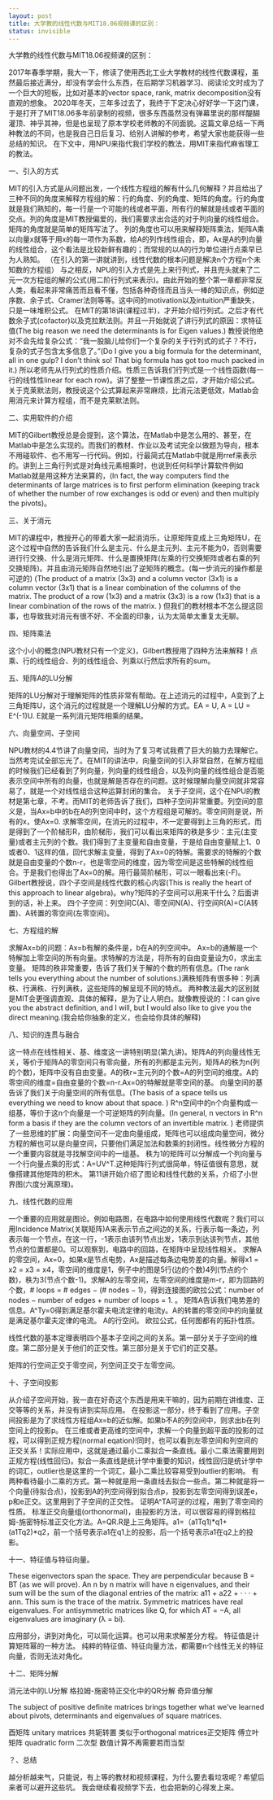 ```yaml
---
layout: post
title: 大学教的线性代数与MIT18.06视频课的区别：
status: invisible
---
```


大学教的线性代数与MIT18.06视频课的区别：

2017年春季学期，我大一下，修读了使用西北工业大学教材的线性代数课程，虽然最后接近满分，却没有学会什么东西，在后期学习机器学习、阅读论文时成为了一个巨大的短板，比如对基本的vector space, rank, matrix decomposition没有直观的想象。
2020年冬天，三年多过去了，我终于下定决心好好学一下这门课，于是打开了MIT18.06多年前录制的视频，很多东西虽然没有弹幕里说的那样醍醐灌顶、神乎其神，但是也呈现了原本学校老师教的不同面貌。这篇文章总结一下两种教法的不同，也是我自己日后复习、给别人讲解的参考，希望大家也能获得一些总结的知识。
在下文中，用NPU来指代我们学校的教法，用MIT来指代麻省理工的教法。

一、引入的方式

MIT的引入方式是从问题出发，一个线性方程组的解有什么几何解释？并且给出了三种不同的角度来解释方程组的解：行的角度、列的角度、矩阵的角度。行的角度就是我们熟知的，每一行是一个可能的线或者平面，所有行的解就是线或者平面的交点。列的角度是MIT教授偏爱的，我们需要求出合适的对于列向量的线性组合。矩阵的角度就是简单的矩阵写法了。
列的角度也可以用来解释矩阵乘法，矩阵A乘以向量x就等于用x的每一项作为系数，给A的列作线性组合，即，Ax是A的列向量的线性组合，这个看法是比较新鲜有趣的；而常规的以A的行为单位进行点乘早已为人熟知。
（在引入的第一讲就讲到，线性代数的根本问题是解决n个方程n个未知数的方程组）
与之相反，NPU的引入方式是先上来行列式，并且兜头就来了二元一次方程组的解的公式(用二阶行列式来表示)。由此开始的整个第一章都非常反人类，看起来非常痛苦而且看不懂，包括各种奇怪而且当头一棒的知识点，例如逆序数、余子式、Cramer法则等等。这中间的motivation以及intuition严重缺失，只是一味堆积公式。
在MIT的第18讲(课程过半)，才开始介绍行列式。之后才有代数余子式(cofactor)以及克拉默法则。并且一开始就说了讲行列式的原因：求特征值(The big reason we need the determinants is for Eigen values.)
教授说他绝对不会先给复杂公式：“我一股脑儿给你们一个复杂的关于行列式的式子？不行，复杂的式子包含太多信息了。”(Do I give you a big formula for the determinant, all in one gulp? I don’t think so! That big formula has got too much packed in it.)
所以老师先从行列式的性质介绍。性质三告诉我们行列式是一个线性函数(每一行的线性性linear for each row)。讲了整整一节课性质之后，才开始介绍公式。关于克莱默法则，教授说这个公式算起来非常麻烦，比消元法更低效，Matlab会用消元来计算方程组，而不是克莱默法则。

二、实用软件的介绍

MIT的Gilbert教授总是会提到，这个算法，在Matlab中是怎么用的、甚至，在Matlab中是怎么实现的。而我们的教材、作业以及考试完全以做题为导向，根本不用碰软件、也不用写一行代码。例如，行最简式在Matlab中就是用rref来表示的。讲到上三角行列式是对角线元素相乘时，也说到任何科学计算软件例如Matlab就是用这种方法来算的，(In fact, the way computers find the determinants of large matrices is to first perform elimination (keeping track of whether the number of row exchanges is odd or even) and then multiply the pivots)。

三、关于消元

MIT的课程中，教授开心的带着大家一起消消乐，让原矩阵变成上三角矩阵U，在这个过程中自然的告诉我们什么是主元、什么是主元列、主元不能为0，否则需要进行行交换、什么是消元矩阵、什么是置换矩阵(左乘的行交换矩阵或者右乘的列交换矩阵)。并且由消元矩阵自然地引出了逆矩阵的概念。(每一步消元的操作都是可逆的)
(The product of a matrix (3x3) and a column vector (3x1) is a column vector (3x1) that is a linear combination of the columns of the matrix. The product of a row (1x3) and a matrix (3x3) is a row (1x3) that is a linear combination of the rows of the matrix. )
但我们的教材根本不怎么提这回事，也导致我对消元有很不好、不全面的印象，认为太简单太重复太无聊。

四、矩阵乘法

这个小小的概念(NPU教材只有一个定义)，Gilbert教授用了四种方法来解释！点乘、行的线性组合、列的线性组合、列乘以行然后求所有的sum。

五、矩阵A的LU分解

矩阵的LU分解对于理解矩阵的性质非常有帮助。在上述消元的过程中，A变到了上三角矩阵U，这个消元的过程就是一个理解LU分解的方式。EA = U, A = LU = E^(-1)U. E就是一系列消元矩阵相乘的结果。

六、向量空间、子空间

NPU教材的4.4节讲了向量空间，当时为了复习考试我费了巨大的脑力去理解它。当然考完试全部忘光了。在MIT的讲法中，向量空间的引入非常自然，在解方程组的时候我们已经看到了列向量，列向量的线性组合，以及列向量的线性组合是否能表示空间中所有的向量，也就是解是否存在的问题。这时候理解向量空间就非常容易了，就是一个对线性组合这种运算封闭的集合。
关于子空间，这个在NPU的教材是第七章，不考。而MIT的老师告诉了我们，四种子空间非常重要。列空间的意义是，当Ax=b中的b在A的列空间中时，这个方程组是可解的。零空间则是说，所有的x，使Ax=0.
求解零空间，在消元的过程中，不一定要得到上三角的形式，而是得到了一个阶梯形R，由阶梯形，我们可以看出来矩阵的秩是多少：主元(主变量)或者主元列的个数。我们得到了主变量和自由变量，于是给自由变量赋上1、0或者0、1这样的值，回代求解主变量，得到了Ax=0的特解。需要求的特解的个数就是自由变量的个数n-r，也是零空间的维度，因为零空间是这些特解的线性组合。于是我们也得出了Ax=0的解。用行最简阶梯形，可以一眼看出来(-F)。
Gilbert教授说，四个子空间是线性代数的核心内容(This is really the heart of this approach to linear algebra)。why?矩阵的子空间可以用来干什么？后面讲到的话，补上来。
四个子空间：列空间C(A)、零空间N(A)、行空间R(A)=C(A转置)、A转置的零空间(左零空间)。

七、方程组的解

求解Ax=b的问题：Ax=b有解的条件是，b在A的列空间中。
Ax=b的通解是一个特解加上零空间的所有向量。求特解的方法是，将所有的自由变量设为0，求出主变量。
矩阵的秩非常重要，告诉了我们关于解的个数的所有信息。(The rank tells you everything about the number of solutions.)满秩矩阵有很多种：列满秩、行满秩、行列满秩，这些矩阵的解呈现不同的特点。
两种教法最大的区别就是MIT会更强调直观、具体的解释，是为了让人明白。就像教授说的：I can give you the abstract definition, and I will, but I would also like to give you the direct meaning.(我会给你抽象的定义，也会给你具体的解释)

八、知识的连贯与融合

这一特点在线性相关、基、维度这一讲特别明显(第九讲)。矩阵A的列向量线性无关，等价于矩阵A的零空间只有零向量，所有的列都是主元列，矩阵A的秩为n(列的个数)，矩阵中没有自由变量。A的秩r=主元列的个数=A的列空间的维度。A的零空间的维度=自由变量的个数=n-r.Ax=0的特解就是零空间的基。
向量空间的基告诉了我们关于向量空间的所有信息。(The basis of a space tells us everything we need to know about that space. )
R^n空间中的n个向量构成一组基，等价于这n个向量是一个可逆矩阵的列向量。(In general, n vectors in R^n form a basis if they are the column vectors of an invertible matrix. )
老师提供了一些思维的扩展：向量空间不一定由向量组成，矩阵也可以组成向量空间，微分方程的解也可以是向量空间，只要他们满足加法和数乘的封闭性。线性微分方程的一个重要内容就是寻找解空间中的一组基。
秩为1的矩阵可以分解成一个列向量与一个行向量点乘的形式：A=UV^T.这种矩阵行列式很简单，特征值很有意思，就像搭建其他矩阵的积木。
第11讲开始介绍了图论和线性代数的关系，介绍了小世界图(六度分离原理)。

九、线性代数的应用

一个重要的应用就是图论。例如电路图，在电路中如何使用线性代数呢？我们可以用Incidence Matrix(关联矩阵)A来表示节点之间边的关系，行表示每一条边，列表示每一个节点，在这一行，-1表示由该列节点出发，1表示到达该列节点，其他节点的位置都是0。可以观察到，电路中的回路，在矩阵中呈现线性相关。
求解A的零空间，Ax=0，如果x是节点电势，Ax是描述每条边电势差的向量。解得x1 = x2 = x3 = x4，零空间的维度是1，例子中的图是5行(边的个数)4列(节点的个数)，秩为3(节点个数-1)。求解A的左零空间，左零空间的维度是m-r，即为回路的个数，# loops = # edges − (# nodes − 1)，得到连接图的欧拉公式：number of nodes − number of edges + number of loops = 1. 。
矩阵A告诉我们电势差的信息。A^Ty=0得到满足基尔霍夫电流定律的电流y。A的转置的零空间中的向量就是满足基尔霍夫定律的电流。
A的行空间。
欧拉公式，任何图都有的拓扑性质。


线性代数的基本定理表明四个基本子空间之间的关系。第一部分关于子空间的维度。第二部分是关于他们的正交性。第三部分是关于它们的正交基。

矩阵的行空间正交于零空间，列空间正交于左零空间。

十、子空间投影

从介绍子空间开始，我一直在好奇这个东西是用来干嘛的，因为前期在讲维度、正交等等的关系，并没有讲到实际应用。
在投影这一部分，终于看到了应用。子空间投影是为了求线性方程组Ax=b的近似解。如果b不A的列空间中，则求出b在列空间上的投影p。
在三维或者更高维的空间中，求解一个向量到超平面的投影的过程，可以得到正规方程(normal eqation)!同时，也可以看到左零空间和列空间的正交关系！实际应用中，这就是通过最小二乘拟合一条直线。最小二乘法需要用到正规方程(线性回归)。拟合一条直线是统计学中重要的知识，线性回归是统计学中的词汇，outlier也是这里的一个词汇，最小二乘比较容易受到outlier的影响。
有两种看待最小二乘的方式。第一种就是用一条直线去拟合一些点。第二种就是将一个向量(待拟合点)，投影到A的列空间得到拟合点p，投影到左零空间得到误差e，p和e正交。这里用到了子空间的正交性。
证明A^TA可逆的过程，用到了零空间的性质。
标准正交向量组(orthonormal)，由投影的方法，可以很容易的得到格拉姆-施密特标准正交化方法。A=QR.R是上三角矩阵。a1=（a1Tq1)*q1+(a1Tq2)*q2，前一个括号表示a1在q1上的投影，后一个括号表示a1在q2上的投影。

十一、特征值与特征向量。

These eigenvectors span the space. They are perpendicular because B = BT (as we will prove). 
An n by n matrix will have n eigenvalues, and their sum will be the sum of the diagonal entries of the matrix: a11 + a22 + · · · + ann. This sum is the trace of the matrix. 
Symmetric matrices have real eigenvalues. For antisymmetric matrices like Q, for which AT = −A, all eigenvalues are imaginary (λ = bi). 

应用部分，讲到对角化，可以简化运算。也可以用来求解差分方程。
特征值是计算矩阵幂的一种方法。
纯粹的特征值、特征向量方法，都需要n个线性无关的特征向量，否则无法对角化。

十二、矩阵分解

消元法中的LU分解
格拉姆-施密特正交化中的QR分解
奇异值分解


The subject of positive definite matrices brings together what we’ve learned about pivots, determinants and eigenvalues of square matrices. 

酉矩阵 unitary matrices 共轭转置
类似于orthogonal matrices正交矩阵
傅立叶矩阵
quadratic form 二次型
数值计算不再需要若而当型



？、总结

越分析越来气，只能说，有上等的教材和视频课程，为什么要去看垃圾呢？希望后来者可以避开这些坑。
我会继续看视频学下去，也会把新的心得发上来。





